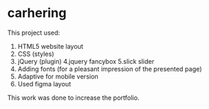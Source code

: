 # carhering
This project used:
1. HTML5 website layout
2. CSS (styles)
3. jQuery (plugin)
4.jquery fancybox
5.slick slider
6. Adding fonts (for a pleasant impression of the presented page)
7. Adaptive for mobile version
8. Used figma layout

This work was done to increase the portfolio.
